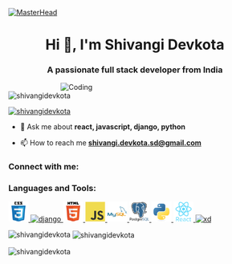 [![MasterHead](https://ajmendez.github.io/assets/helloworld_finished.png)](https://rishavchanda.io)


<h1 align="center">Hi 👋, I'm Shivangi Devkota</h1>
<h3 align="center">A passionate full stack developer from India</h3>

<img align="right" alt="Coding" width="400" src="https://www.google.com/url?sa=i&url=https%3A%2F%2Ftenor.com%2Fview%2Fcoding-gif-24625099&psig=AOvVaw0f-2k3PuLFTgEF6AclUO_4&ust=1669185420247000&source=images&cd=vfe&ved=0CA8QjRxqFwoTCPDGjsOWwfsCFQAAAAAdAAAAABAI">

<p align="left"> <img src="https://komarev.com/ghpvc/?username=shivangidevkota&label=Profile%20views&color=0e75b6&style=flat" alt="shivangidevkota" /> </p>

<p align="left"> <a href="https://github.com/ryo-ma/github-profile-trophy"><img src="https://github-profile-trophy.vercel.app/?username=shivangidevkota" alt="shivangidevkota" /></a> </p>

- 💬 Ask me about **react, javascript, django, python**

- 📫 How to reach me **shivangi.devkota.sd@gmail.com**

<h3 align="left">Connect with me:</h3>
<p align="left">
</p>

<h3 align="left">Languages and Tools:</h3>
<p align="left"> <a href="https://www.w3schools.com/css/" target="_blank" rel="noreferrer"> <img src="https://raw.githubusercontent.com/devicons/devicon/master/icons/css3/css3-original-wordmark.svg" alt="css3" width="40" height="40"/> </a> <a href="https://www.djangoproject.com/" target="_blank" rel="noreferrer"> <img src="https://cdn.worldvectorlogo.com/logos/django.svg" alt="django" width="40" height="40"/> </a> <a href="https://www.w3.org/html/" target="_blank" rel="noreferrer"> <img src="https://raw.githubusercontent.com/devicons/devicon/master/icons/html5/html5-original-wordmark.svg" alt="html5" width="40" height="40"/> </a> <a href="https://developer.mozilla.org/en-US/docs/Web/JavaScript" target="_blank" rel="noreferrer"> <img src="https://raw.githubusercontent.com/devicons/devicon/master/icons/javascript/javascript-original.svg" alt="javascript" width="40" height="40"/> </a> <a href="https://www.mysql.com/" target="_blank" rel="noreferrer"> <img src="https://raw.githubusercontent.com/devicons/devicon/master/icons/mysql/mysql-original-wordmark.svg" alt="mysql" width="40" height="40"/> </a> <a href="https://www.postgresql.org" target="_blank" rel="noreferrer"> <img src="https://raw.githubusercontent.com/devicons/devicon/master/icons/postgresql/postgresql-original-wordmark.svg" alt="postgresql" width="40" height="40"/> </a> <a href="https://www.python.org" target="_blank" rel="noreferrer"> <img src="https://raw.githubusercontent.com/devicons/devicon/master/icons/python/python-original.svg" alt="python" width="40" height="40"/> </a> <a href="https://reactjs.org/" target="_blank" rel="noreferrer"> <img src="https://raw.githubusercontent.com/devicons/devicon/master/icons/react/react-original-wordmark.svg" alt="react" width="40" height="40"/> </a> <a href="https://www.adobe.com/products/xd.html" target="_blank" rel="noreferrer"> <img src="https://cdn.worldvectorlogo.com/logos/adobe-xd.svg" alt="xd" width="40" height="40"/> </a> </p>

<p><img align="left" src="https://github-readme-stats.vercel.app/api/top-langs?username=shivangidevkota&show_icons=true&locale=en&layout=compact" alt="shivangidevkota" /></p>

<p>&nbsp;<img align="center" src="https://github-readme-stats.vercel.app/api?username=shivangidevkota&show_icons=true&locale=en" alt="shivangidevkota" /></p>

<p><img align="center" src="https://github-readme-streak-stats.herokuapp.com/?user=shivangidevkota&" alt="shivangidevkota" /></p>
